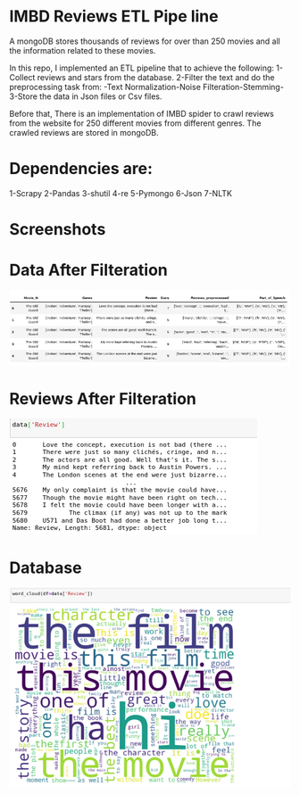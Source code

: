 # IMBD Reviews ETL Pipe line
A mongoDB stores thousands of reviews for over than 250 movies and all the information related to these movies. </b> 

In this repo, I implemented an ETL pipeline that to achieve the following: </b>
1-Collect reviews and stars from the database. </b>
2-Filter the text and do the preprocessing task from: -Text Normalization-Noise Filteration-Stemming- </b>
3-Store the data in Json files or Csv files. </b>

Before that, There is an implementation of IMBD spider to crawl reviews from the website for 250 different movies from different genres. </b>
The crawled reviews are stored in mongoDB.</b>

# Dependencies are: 
1-Scrapy </b>
2-Pandas </b>
3-shutil </b>
4-re </b>
5-Pymongo </b>
6-Json </b>
7-NLTK </b>

# Screenshots 
# Data After Filteration
![All IN](https://github.com/AhmedFakhry47/ETL-Pipeline-For-IMBD_Movie_Reviews/blob/master/DataAfterFilteration.png)

# Reviews After Filteration
![Reviews](https://github.com/AhmedFakhry47/ETL-Pipeline-For-IMBD_Movie_Reviews/blob/master/Reviews.png)

# Database
![WordCloud](https://github.com/AhmedFakhry47/ETL-Pipeline-For-IMBD_Movie_Reviews/blob/master/Reviews_cloud.png)
